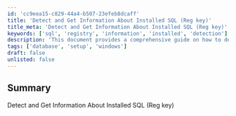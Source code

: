 ```yaml
---
id: 'cc9eea15-c829-44a4-b507-23efeb8dcaff'
title: 'Detect and Get Information About Installed SQL (Reg key)'
title_meta: 'Detect and Get Information About Installed SQL (Reg key)'
keywords: ['sql', 'registry', 'information', 'installed', 'detection']
description: 'This document provides a comprehensive guide on how to detect and retrieve information about installed SQL instances using registry keys. It covers the necessary steps and tools required to access and interpret the relevant registry information to ensure accurate detection of SQL installations.'
tags: ['database', 'setup', 'windows']
draft: false
unlisted: false
---
```


## Summary

Detect and Get Information About Installed SQL (Reg key)

